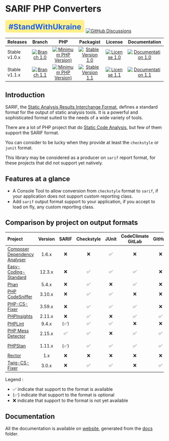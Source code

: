 <!-- markdownlint-disable MD013 MD033 -->
# SARIF PHP Converters

[![StandWithUkraine](https://raw.githubusercontent.com/vshymanskyy/StandWithUkraine/main/badges/StandWithUkraine.svg)](https://github.com/vshymanskyy/StandWithUkraine/blob/main/docs/README.md)
[![GitHub Discussions](https://img.shields.io/github/discussions/llaville/sarif-php-converters)](https://github.com/llaville/sarif-php-converters/discussions)

| Releases      |                    Branch                     |                               PHP                               |                          Packagist                          |                     License                      |                           Documentation                            |
|:--------------|:---------------------------------------------:|:---------------------------------------------------------------:|:-----------------------------------------------------------:|:------------------------------------------------:|:------------------------------------------------------------------:|
| Stable v1.0.x | [![Branch 1.0][Branch_100x-img]][Branch_100x] | [![Minimum PHP Version)][PHPVersion_100x-img]][PHPVersion_100x] | [![Stable Version 1.0][Packagist_100x-img]][Packagist_100x] | [![License 1.0][License_100x-img]][License_100x] | [![Documentation 1.0][Documentation_100x-img]][Documentation_100x] |
| Stable v1.1.x | [![Branch 1.1][Branch_101x-img]][Branch_101x] | [![Minimum PHP Version)][PHPVersion_101x-img]][PHPVersion_101x] | [![Stable Version 1.1][Packagist_101x-img]][Packagist_101x] | [![License 1.1][License_101x-img]][License_101x] | [![Documentation 1.1][Documentation_101x-img]][Documentation_101x] |

[Branch_100x-img]: https://img.shields.io/badge/branch-1.0-orange
[Branch_100x]: https://github.com/llaville/sarif-php-converters/tree/1.0
[PHPVersion_100x-img]: https://img.shields.io/packagist/php-v/bartlett/sarif-php-converters/1.0.0
[PHPVersion_100x]: https://www.php.net/supported-versions.php
[Packagist_100x-img]: https://img.shields.io/badge/packagist-v1.0.0-blue
[Packagist_100x]: https://packagist.org/packages/bartlett/sarif-php-converters
[License_100x-img]: https://img.shields.io/packagist/l/bartlett/sarif-php-converters
[License_100x]: https://github.com/llaville/sarif-php-converters/blob/1.0/LICENSE
[Documentation_100x-img]: https://img.shields.io/badge/documentation-v1.0-green
[Documentation_100x]: https://github.com/llaville/sarif-php-converters/tree/1.0/docs

[Branch_101x-img]: https://img.shields.io/badge/branch-1.1-orange
[Branch_101x]: https://github.com/llaville/sarif-php-converters/tree/1.1
[PHPVersion_101x-img]: https://img.shields.io/packagist/php-v/bartlett/sarif-php-converters/1.1.0
[PHPVersion_101x]: https://www.php.net/supported-versions.php
[Packagist_101x-img]: https://img.shields.io/badge/packagist-v1.1.0-blue
[Packagist_101x]: https://packagist.org/packages/bartlett/sarif-php-converters
[License_101x-img]: https://img.shields.io/packagist/l/bartlett/sarif-php-converters
[License_101x]: https://github.com/llaville/sarif-php-converters/blob/1.1/LICENSE
[Documentation_101x-img]: https://img.shields.io/badge/documentation-v1.1-green
[Documentation_101x]: https://github.com/llaville/sarif-php-converters/tree/1.1/docs

## Introduction

SARIF, the [Static Analysis Results Interchange Format][sarif-specs], defines a standard format for the output of static analysis tools.
It is a powerful and sophisticated format suited to the needs of a wide variety of tools.

There are a lot of PHP project that do [Static Code Analysis][sca], but few of them support the SARIF format.

You can consider to be lucky when they provide at least the `checkstyle` or `junit` format.

This library may be considered as a producer on `sarif` report format, for these projects that did not support yet natively.

## Features at a glance

* A Console Tool to allow conversion from `checkstyle` format to `sarif`, if your application does not support custom reporting class.
* Add `sarif` output format support to your application, if you accept to load on fly, any custom reporting class.

## Comparison by project on output formats

[cda]: https://github.com/shipmonk-rnd/composer-dependency-analyser
[ecs]: https://github.com/easy-coding-standard/easy-coding-standard
[phan]: https://github.com/phan/phan
[phpcs]: https://github.com/PHPCSStandards/PHP_CodeSniffer
[phpcs-fixer]: https://github.com/PHP-CS-Fixer/PHP-CS-Fixer
[phpinsights]: https://github.com/nunomaduro/phpinsights
[phplint]: https://github.com/overtrue/phplint
[phpmd]: https://github.com/phpmd/phpmd
[phpstan]: https://github.com/phpstan/phpstan
[rector]: https://github.com/rectorphp/rector
[twigcs-fixer]: https://github.com/VincentLanglet/Twig-CS-Fixer

| Project                             | Version | SARIF | Checkstyle | JUnit | CodeClimate<br/>GitLab | GitHub |                          Output Format Support                          |
|:------------------------------------|:-------:|:-----:|:----------:|:-----:|:----------------------:|:------:|:-----------------------------------------------------------------------:|
| [Composer Dependency Analyser][cda] |  1.6.x  |   ❌   |     ❌      |   ✅   |           ❌            |   ❌    |                                  junit                                  |
| [Easy-Coding-Standard][ecs]         | 12.3.x  |   ❌   |     ✅      |   ✅   |           ✅            |   ❌    |                  console,json,junit,checkstyle,gitlab                   |
| [Phan][phan]                        |  5.4.x  |   ❌   |     ✅      |   ❌   |           ✅            |   ❌    |            text,csv,json,checkstyle,codeclimate,pylint,html             |
| [PHP CodeSniffer][phpcs]            | 3.10.x  |   ❌   |     ✅      |   ✅   |           ❌            |   ❌    |                          json,checkstyle,junit                          |
| [PHP-CS-Fixer][phpcs-fixer]         | 3.59.x  |   ❌   |     ✅      |   ✅   |           ✅            |   ❌    |                      checkstyle,gitlab,json,junit                       |
| [PHPInsights][phpinsights]          | 2.11.x  |   ❌   |     ✅      |   ❌   |           ✅            |   ✅    |            console,json,checkstyle,codeclimate,github-action            |
| [PHPLint][phplint]                  |  9.4.x  |  (✅)  |     ✅      |   ✅   |           ❌            |   ❌    |                  console,json,junit,checkstyle,(sarif)                  |
| [PHP Mess Detector][phpmd]          | 2.15.x  |   ✅   |     ✅      |   ❌   |           ✅            |   ✅    |            xml,text,html,json,github,gitlab,sarif,checkstyle            |
| [PHPStan][phpstan]                  | 1.11.x  |  (✅)  |     ✅      |   ✅   |           ✅            |   ✅    |     table,raw,checkstyle,json,junit,github,gitlab,teamcity,(sarif)      |
| [Rector][rector]                    |   1.x   |   ❌   |     ❌      |   ❌   |           ❌            |   ❌    |                              console,json                               |
| [Twig-CS-Fixer][twigcs-fixer]       |  3.0.x  |   ❌   |     ✅      |   ✅   |           ❌            |   ✅    |                    null,text,checkstyle,junit,github                    |

Legend :

* ✅ indicate that support to the format is available
* (✅) indicate that support to the format is optional
* ❌ indicate that support to the format is not yet available

## Documentation

All the documentation is available on [website](https://llaville.github.io/sarif-php-converters/1.1),
generated from the [docs](https://github.com/llaville/sarif-php-converters/tree/1.1/docs) folder.

[sca]: https://owasp.org/www-community/controls/Static_Code_Analysis
[sarif-specs]: https://docs.oasis-open.org/sarif/sarif/v2.1.0/sarif-v2.1.0.html

